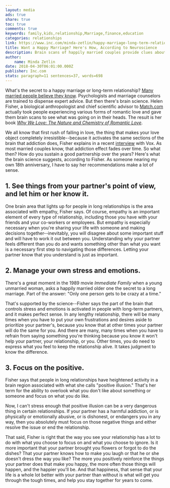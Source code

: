 ```yaml
---
layout: media
ads: true
share: true
toc: true
comments: true
keywords: family,kids,relationship,Marriage,finance,education
categories: relationships
link: https://www.inc.com/minda-zetlin/happy-marriage-long-term-relationship-love-brain-neuroscience.html
title: Want a Happy Marriage? Here's How, According to Neuroscience
description: Brain scans of happily married couples provide clues about making long-term relationships work.
author: 
    name: Minda Zetlin
date: 2018-04-30T06:01:00.000Z
publisher: Inc.com
stats: paragraph=11 sentences=37, words=698
---
```

What's the secret to a happy marriage or long-term relationship? [Many married people believe they know](http://preview.inc.com/minda-zetlin/how-stories-make-customers-fall-in-love.html). Psychologists and marriage counselors are trained to dispense expert advice. But then there's brain science. Helen Fisher, a biological anthropologist and chief scientific advisor to [Match.com](https://www.match.com/) actually took people experiencing various forms of romantic love and gave them brain scans to see what was going on in their heads. The result is her book [_Why We Love: The Nature and Chemistry of Romantic Love_](https://www.amazon.com/Why-We-Love-Chemistry-Romantic/dp/B01L9DL6ZO).

We all know that first rush of falling in love, the thing that makes your love object completely irresistible--because it activates the same sections of the brain that addiction does, Fisher explains in a recent [interview](https://www.vox.com/science-and-health/2018/4/23/17247932/love-sex-science-marriage-psychology-brain) with Vox. As most married couples know, that addiction effect fades over time. So what then? How do you sustain a good partnership over the years? Here's what the brain science suggests, according to Fisher. As someone nearing my own 18th anniversary, I have to say her recommendations make a lot of sense.

## 1. See things from your partner's point of view, and let him or her know it.

One brain area that lights up for people in long relationships is the area associated with empathy, Fisher says. Of course, empathy is an important element of every type of relationship, including those you have with your friends and your co-workers or employees. But empathy is especially necessary when you're sharing your life with someone and making decisions together--inevitably, you will disagree about some important stuff and will have to work it out between you. Understanding why your partner feels different than you do and wants something other than what you want is a necessary first step to navigating those differences. Letting your partner know that you understand is just as important.

## 2. Manage your own stress and emotions.

There's a great moment in the 1989 movie _Immediate Family_ when a young unmarried woman, asks a happily married older one the secret to a long marriage. Part of the answer: "Only one person gets to be crazy at a time."

That's supported by the science--Fisher says the part of the brain that controls stress and emotions is activated in people with long-term partners, and it makes perfect sense. In any lengthy relationship, there will be many times when you have to put your own frustrations and desires aside to prioritize your partner's, because you know that at other times your partner will do the same for you. And there are many, many times when you have to refrain from saying something you're thinking because you know it won't help your partner, your relationship, or you. Other times, you do need to express what you feel to keep the relationship alive. It takes judgment to know the difference.

## 3. Focus on the positive.

Fisher says that people in long relationships have heightened activity in a brain region associated with what she calls "positive illusion." That's her term for the ability to overlook what you don't like about something or someone and focus on what you do like.

Now, I can't stress enough that positive illusion can be a very dangerous thing in certain relationships. If your partner has a harmful addiction, or is physically or emotionally abusive, or is dishonest, or endangers you in any way, then you absolutely must focus on those negative things and either resolve the issue or end the relationship.

That said, Fisher is right that the way you see your relationship has a lot to do with what you choose to focus on and what you choose to ignore. Is it more important that your partner brought you flowers or forgot to do the dishes? That your partner knows how to make you laugh or that he or she doesn't dress the way you like? The more you positively reinforce the things your partner does that make you happy, the more often those things will happen, and the happier you'll be. And that happiness, that sense that your life is a whole lot better with your partner than without is what will get you through the tough times, and help you stay together for years to come.
